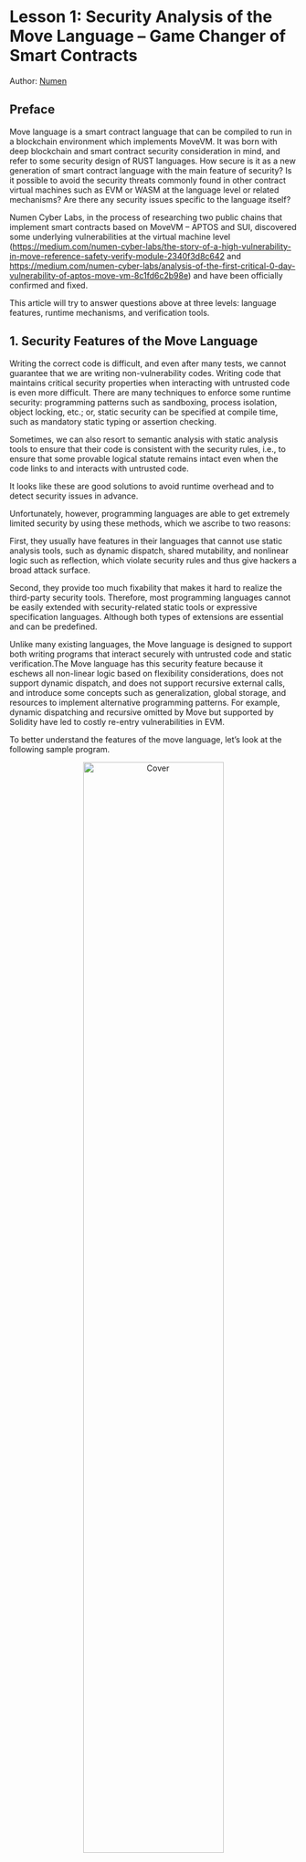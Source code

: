 # Lesson 1: Security Analysis of the Move Language – Game Changer of Smart Contracts

Author: [Numen](https://twitter.com/numencyber)

<h2>Preface</h2>

<p>Move language is a smart contract language that can be compiled to run in a blockchain environment which implements MoveVM. It was born with deep blockchain and smart contract security consideration in mind, and refer to some security design of RUST languages. How secure is it as a new generation of smart contract language with the main feature of security? Is it possible to avoid the security threats commonly found in other contract virtual machines such as EVM or WASM at the language level or related mechanisms? Are there any security issues specific to the language itself?</p>

<p>Numen Cyber Labs, in the process of researching two public chains that implement smart contracts based on MoveVM – APTOS and SUI, discovered some underlying vulnerabilities at the virtual machine level (<a href="https://medium.com/numen-cyber-labs/the-story-of-a-high-vulnerability-in-move-reference-safety-verify-module-2340f3d8c642">https://medium.com/numen-cyber-labs/the-story-of-a-high-vulnerability-in-move-reference-safety-verify-module-2340f3d8c642</a> and <a href="https://medium.com/numen-cyber-labs/analysis-of-the-first-critical-0-day-vulnerability-of-aptos-move-vm-8c1fd6c2b98e">https://medium.com/numen-cyber-labs/analysis-of-the-first-critical-0-day-vulnerability-of-aptos-move-vm-8c1fd6c2b98e</a>) and have been officially confirmed and fixed.</p>


<p>This article will try to answer questions above at three levels: language features, runtime mechanisms, and verification tools.</p>

<h2>1. Security Features of the Move Language</h2>



<p>Writing the correct code is difficult, and even after many tests, we cannot guarantee that we are writing non-vulnerability codes. Writing code that maintains critical security properties when interacting with untrusted code is even more difficult. There are many techniques to enforce some runtime security: programming patterns such as sandboxing, process isolation, object locking, etc.; or, static security can be specified at compile time, such as mandatory static typing or assertion checking.</p>



<p>Sometimes, we can also resort to semantic analysis with static analysis tools to ensure that their code is consistent with the security rules, i.e., to ensure that some provable logical statute remains intact even when the code links to and interacts with untrusted code. </p>



<p>It looks like these are good solutions to avoid runtime overhead and to detect security issues in advance.</p>



<p>Unfortunately, however, programming languages are able to get extremely limited security by using these methods, which we ascribe to two reasons:</p>



<p>First, they usually have features in their languages that cannot use static analysis tools, such as dynamic dispatch, shared mutability, and nonlinear logic such as reflection, which violate security rules and thus give hackers a broad attack surface. </p>



<p>Second, they provide too much fixability that makes it hard to realize the third-party security tools. Therefore, most programming languages cannot be easily extended with security-related static tools or expressive specification languages. Although both types of extensions are essential and can be predefined.</p>



<p>Unlike many existing languages, the Move language is designed to support both writing programs that interact securely with untrusted code and static verification.The Move language has this security feature because it eschews all non-linear logic based on flexibility considerations, does not support dynamic dispatch, and does not support recursive external calls, and introduce some concepts such as generalization, global storage, and resources to implement alternative programming patterns. For example, dynamic dispatching and recursive omitted by Move but supported by Solidity have led to costly re-entry vulnerabilities in EVM.</p>



<p>To better understand the features of the move language, let’s look at the following sample program.</p>

<div align=center>
<img src="https://mmbiz.qpic.cn/mmbiz_png/vlekRjgqic0enXqBq74BhiaDRGwEdZZC5piaOjgOTDXWG0yQ7WmCuokEdeGRyKf1H7OicLarcVoc2jDzo3RL55oUsQ/640?wx_fmt=png&wxfrom=5&wx_lazy=1&wx_co=1" alt="Cover" width="70%"/>
</div>

<p align="center"">The realization of coin in Move.</p>

<h3>a) Module</h3>



<p>Each Move module consists of a set of structure types and procedures definitions. Modules can import type definitions (e.g., use 0x1::signer on line 2) and call procedures declared in other modules. The fully qualified name of a module starts with the 16-byte account address where the module code is stored (here, we write an account address, such as 0x1, as shorthand for a 16-byte hexadecimal address, padded with zeros). The account address acts as a namespace to distinguish between modules with the same name; for example, 0x1::TestCoin and 0x2::TestCoin are different modules with their own types and procedures.</p>



<h3>b) Structs</h3>



<p>There are 2 Structs in the module. A Coin represents the token assigned to the module user, while Info records the total number of tokens present. The <em>has key</em> syntax on the declaration shows that both structures are defined as resource types (structures with key or store Abilities), indicating that both structures can be stored in a persistent global key/value store.</p>



<h3>c) Procedure (function)</h3>



<p>The module defines an initialize, a safe procedure and an unsafe procedure. The initialize procedure must be called before any Coin is created, and it initializes the total_supply of the single instance Info value to zero. Here, signer is a special type that represents a user verified by logic other than Move. Asserting that the signer’s address is equal to ADMIN ensures that this procedure can only be invoked by the specified administrator account. The procedure mint allows the administrator to create the required number of new tokens (line 25); this is after the total number of coins has been updated (line 23). Like initialization, this procedure has access controls to ensure that it can only be invoked by the administrator account (lines 20 and 21). the value_mut procedure accepts a mutable reference to Coin as input and returns a mutable reference to the Coin value field.</p>



<p>As you can see, the contract structure does not differ much from other smart contract languages, but we need a more detailed explanation of the resource types and the concept of Persistent Global Storage, which is the key mechanism for storage security in the Move language.</p>



<p>Global storage allows Move programs to store persistent data (e.g., Coin balances) that can only be programmatically read/written by the module that owns it, but is also stored in a public ledger that can be viewed by codes running in other modules.</p>



<p>Each key in the global storage consists of a fully qualified type name (e.g., 0x1::TestCoin::Coin) and the account address where the value of that type is stored (the account address stores module code and structural data). Although global storage is shared among all modules, each module has exclusive read/write access to its declared key (account address). This means that modules that declare a resource type can :</p>



<ul>
<li>Post a value to global storage with the move_to&lt;Coin&gt; directive (e.g., line 14);</li>



<li>Removes a value from global storage with the move_from&lt;Coin&gt; instruction;</li>



<li>Get a reference to a value in global storage with the borrow_global_mut&lt;Coin&gt; directive (e.g., line 22).</li>
</ul>



<p>Since the module “owns” the global storage entry that it controls by key, it can enforce constraints on that storage. For example, ensure that only ADMIN account addresses can hold structures of type 0x1::TestCoin::Info. It can do this only by defining a procedure (initialize) that uses move_to on the Info type and enforces the precondition for calling move_to on the ADMIN address (line 13). These constraints differ from static invariants in that they require run-time checking. In this case, since the parameter account is supplied at runtime, the programmer cannot statically force it to always be ADMIN, and thus requires an invariant check at line 13.</p>



<p>Here are the two static checking mechanisms that secure the module’s code: the invariant statute and the bytecode verifier.</p>



<h3>a) Invariant Check (statute check)</h3>



<p>Line 10 of the module, indicates the invariant of the static check – the sum of the value fields of all Coin objects in the system must be equal to the total_value field of the Info object stored in the ADMIN address. The term invariant is a term used in formal verification that denotes the conservation of a state, which can also be called invariant or invariant. We expect the constancy property to apply to all possible clients of the module (including malicious ones): any violation will break the integrity of Coin. Thus, invariants do not just affect individual objects, but a collection of them (i.e., all Coin objects). The place is actually the specification language that can be used for formal checks in move prover, which we will introduce in the next section.</p>



<h3>b) Bytecode Verifier</h3>



<p>Bytecode verifier: Safe types and linearization are the main scope of the bytecode verifier: As in this example, although other modules do not have access to the global storage unit controlled by 0x1::TestCoin::Coin, they can use this type in their own procedure and structure declarations. For example, another module could expose a payment procedure that accepts 0x1::TestCoin::Coin as input.</p>



<p>At first glance, modules that allow sensitive values such as Coins to flow out of the module that created them may seem dangerous – malicious client modules can create fake coins, artificially increase the value of coins they own, or copy/destroy existing coins. Fortunately, Move has a bytecode verifier (a type system enforced at the bytecode level) that allows module owners to prevent these undesired results. Only modules that declare the structure type Coin are allowed:</p>



<ul>
<li>Create a value of type Coin (e.g., line 25);</li>



<li>“Unwrap” a Coin type value into its component field (in this case value);</li>



<li>Get a reference to the Coin field via a rust-style mutable or immutable borrow (e.g. &amp;mut Coin).</li>
</ul>



<p>This allows the module author to create values and field values for structures declared in the module. The validator also forces the structure to be linear by default. to ensure linearity in preventing copying and destruction outside the module in which the structure is declared (e.g., by overwriting a variable that stores the structure or allowing it to go out of scope). Also, the validator forces checks for some types of common memory problems (such as overflows).</p>



<p>There are three main types of testing processes:</p>



<ol>
<li>Structure legal check: ensure the integrity of bytecode, detect illegal references, duplicate resource entities and illegal type signatures, etc.</li>



<li>Semantic detection of procedure logic: including parameter type errors, loop indexes, empty indexes and duplicate definition variables, etc.</li>



<li>Error on linking, illegal call to an internal procedure, or linking a process whose declaration and definition do not match.</li>
</ol>



<p>The verifier will first create a CFG (Control-flow Graph). Since there is no non-linear logic, this control-flow graph can clearly describe the call relationships between program blocks without considering the recursion depth.</p>



<p>The verifier then checks the access range of the callee inside the stack to ensure that the contract callee cannot access the caller’s stack space. For example, when a procedure is executed, the caller first initializes the local variables inside the CallStackFrame and then puts the local variables inside the stack, assuming that the current stack height is n. Then the valid bytecode must satisfy the invariant: when the calling process ends, the stack height is still n. The validator mainly analyzes the possible impact of each instruction block’s instruction on the stack by The verifier ensures that no stack space of height higher than n is manipulated, mainly by analyzing the possible impact of each instruction block on the stack. One exception is that an instruction block ending in return must exit with a height of n + m, where m is the number of procedure return values.</p>



<p>At the same time, in order to check the type, each Value stack maintains a corresponding Type stack, and the Type stack is also popped and pushed with the instruction execution during execution.</p>



<p>Next is the resource check and reference check. Resource checking mainly checks constraints such as non-dual spend, non-destructible, and must have attribution (return value must be accepted) of resources. And reference checking combines dynamic and static analysis. Static analysis uses a borrow checking mechanism similar to the rust type system to ensure that: 1. all references must point to an already allocated store to prevent null pointers; 2. all references have secure read and write permissions.</p>



<p>The borrow_global call dynamically counts references to global variables, and the interpreter will determine each published resource and report an error if it is borrowed or moved.</p>



<p>Finally, there is a link check, which needs to be done again to check whether the linked objects and declarations match, the access control of the procedure, etc.</p>



<p>As you can see, the code is doubly secured at compile time by two mechanisms, invariant checking and bytecode verifier. Next, let’s see how MoveVM ensures runtime security by analyzing the runtime mechanism of move.</p>



<h2>2. Move’s Running Mechanism</h2>



<p>First, Move programs run in a virtual machine and do not have access to system memory at runtime. This allows Move to run safely in an untrusted environment and not be corrupted or abused.</p>



<p>Second, the Move program is executed on the stack. Formally, the previously mentioned global storage is divided into two parts: memory (heap) and global variables (stack). Memory is a first-order store, so its cells cannot be used to store pointers. Global variables are used to store pointers to memory cells, but they are indexed differently than memory. To access a global variable, the code provides an address and a type bound to that address. This division simplifies operations and makes the move language easier to formalize semantically.</p>



<p>While Move’s bytecode instructions are executed in a stack-based interpreter, the benefit of a stack-based virtual machine is that it is easy to implement and control, and requires less hardware environment, which is ideal for blockchain scenarios. At the same time, it is easier to control and detect copy and move between variables in a stack interpreter than in a register interpreter.</p>



<p>In the Move language, any value defined as a resource can only be moved destructively (invalidating the storage location where the value was previously saved), but only certain values (for example, integers) can be copied.</p>



<p>The Move program runs on the stack in a quadruplet of ⟨C, M, G, S⟩ consisting of:call stack (C), memory (M), global variables (G), and operands stack (S). The stack also maintains a function table (the module itself) to parse the instructions containing the function body.</p>

<div align=center>
<img src="https://mmbiz.qpic.cn/mmbiz_png/vlekRjgqic0enXqBq74BhiaDRGwEdZZC5pLnrPwlYLztAUyWPF8I9JhuTRGTZ8L2rCHEAMoWJk57wyXHEibfV9V3Q/640?wx_fmt=png&wxfrom=5&wx_lazy=1&wx_co=1" alt="Cover" width="80%"/>
</div>

<p>The call stack contains all the contextual information about the execution of a procedure and the instruction number (instructions are uniquely encoded to reduce code size). When a procedure executes a Call instruction that calls another procedure, a new call stack object is created, and the corresponding call parameters are stored in memory and in global variables, and the interpreter starts executing the new contract’s instructions with it. When the execution process encounters a branch instruction, a static jump will occur inside the process. The so-called static jump actually means that the offset of the jump is determined in advance, and it will not jump dynamically like EVM. This is the feature of dynamic assignment which is not supported as mentioned before. This means that the dependency of the procedure within the module is acyclic, plus the module itself is not dynamically assigned, which strengthens the immutability of function calls during execution: the call frames of a procedure during execution are necessarily adjacent to each other, thus avoiding the possibility of re-entry. The final call to return ends the call, while the return value is placed at the top of the stack.</p>



<p>By studying the MoveVM code, we can clearly see that MoveVM separates the storage of data from the storage of the call stack (process logic), which is the biggest difference from EVM. For example, in EVM, to implement an ERC20 Token, the developer needs to write the logic and save the state of each user in a contract, while in MoveVM, the user state (resources under the account address) is stored independently and program calls must comply with permissions and mandatory rules about resources, which sacrifices some flexibility but gains a great improvement in security and execution efficiency (which helps to achieve concurrent execution).</p>

<div align=center>
<img src="https://mmbiz.qpic.cn/mmbiz_png/vlekRjgqic0enXqBq74BhiaDRGwEdZZC5pibgEbgpbpvXu5ELzBGdNvvjWNhLr9bVMPLAzsnNwME8P8T3IB3OUskg/640?wx_fmt=png&wxfrom=5&wx_lazy=1&wx_co=1" alt="Cover" width="80%"/>
</div>

<h2>3. Move Prover</h2>



<p>Finally, let’s take a look at Move prover, a tool provided by Move that can assist with automated audits.</p>



<p>Move Prover is a formal verification tool based on deduction. It uses a formal language to describe the behavior of a program and uses deduction algorithms to verify that the program meets expectations. It can help developers to ensure that smart contracts are correct, thereby to reduce transaction risk. Simply, formal verification is the mathematical method to prove that our system is bug-free.</p>



<p>The major automatic software verification algorithm is based on the satisfiability module theories solver (SMT solver). Although the name looks a bit difficult to understand, SMT solver is actually a formula solver. The upper-level software verification algorithm splits its verification goal into some formulas, which are solved by SMT solver, and then further analyzes the results based on the solver’s results to report that the verification goal is valid or a counterexample is found.</p>



<p>A basic verification algorithm is deductive verification, but there are also a number of other verification algorithms, such as bounded model detection, k induction, predicate abstraction, and path abstraction.</p>



<p>It is the deductive verification algorithm that Move Prover uses to verify the program matched expectations. This means that Move Prover can deduce the behaviours of a program based on known information and ensure that it matches the expected behavior. This helps ensure that the program is correct and reduces the amount of manual testing work.</p>



<p>The general architecture of Move Prover is shown in the following diagram.</p>

<div align=center>
<img src="https://mmbiz.qpic.cn/mmbiz_png/vlekRjgqic0enXqBq74BhiaDRGwEdZZC5pHZxznfib1O7GCFONBACXnYcGdTBT5JhicJeaPFSKLcETcpDOyMzkT0ow/640?wx_fmt=png&wxfrom=5&wx_lazy=1&wx_co=1" alt="Cover" width="80%"/>
</div>

<p>First, Move Prover receives a Move source file as input, which sets the program input specification. The Move Parser then extracts the specification from the source code, and the Move Compiler compiles the source file into bytecode, which together with the specification system is transformed into the Prover Object Model.</p>



<p>This model will be translated into a model called<a href="https://link.zhihu.com/?target=https%3A//www.microsoft.com/en-us/research/project/boogie-an-intermediate-verification-language/" target="_blank" rel="noreferrer noopener"> Boogie</a> (also the name of &nbsp;the intermediate language). This Boogie code is passed into the Boogie verification system, which performs a “<a href="https://link.zhihu.com/?target=https%3A//en.wikipedia.org/wiki/Verification_condition_generator" target="_blank" rel="noreferrer noopener">verification condition generation</a>” on the input. The verification condition is then passed into a solver called Z3, a Satisfiability Theory (SMT) solver developed by Microsoft.</p>



<p>After the VC is passed into the Z3 program, this verifier checks if the SMT formula (whether the program code satisfies the specification) is unsatisfiable. If so, this means that the specification holds. Otherwise, a model that satisfies the condition is generated and converted back to Boogie format for issuing a diagnostic report. The diagnostic report is then generated to a source-level error similar to the standard compiler error.</p>



<p>To describe the specification system, move uses the Move Specification Language, which is a subset of the Move Language that supports for statically describing the behavior regarding program correctness without affecting original code. It can also stand alone as a .spec.move file, thus keeping operational code and formal verification code separate.</p>



<p>There are already many other tutorials about the Move Specification Language on the Internet, and the official documents is also elaborated. It is recommended that contract programmers learn more about it to improve the security of their code. At the same time, because the Move Specification Language can be written separately without importing into the original code, for projects with higher security requirements, the code should be assigned to a third-party security company with more security experience to write a more rigorous formal verification report while auditing the code.</p>



<p>Overall, Move Prover is a very useful tool to help developers ensure the correctness of smart contracts. It uses a formal language to describe the behaviour of the program and a deduction algorithm to verify that the program meets expectations. This helps reduce transaction risk and enables developers to deploy smart contracts into mainnet environments with more confidence.</p>



<h2>4. Summary</h2>



<p>The design of the Move language is excellent in terms of security considerations. &nbsp;It makes a very comprehensive consideration at the level of language features, virtual machine execution and security tools. The language features sacrifice some flexibility but force to type checking and linear logic which make automation and security verifiability in compilation checking and formal verification more easily. Meanwhile, MoveVM is designed to separate state from logic, which is more relevant to the needs of secure asset management on the blockchain.</p>



<p>In summary, at the language level, vulnerabilities such as re-entry, overflow, and Call/DelegateCall injection, revert attack commonly found in EVM and WASM can be effectively avoided, but issues such as authentication, code logic, and overflow in large integer structures (the latest version of the move language already supports u256, so overflow vulnerabilities do not arise if the official u256 type is used) cannot be avoided by relying on language-level features, and Move Prover does not work in the event of an overall careless oversight.</p>



<p>Although the Move language has taken a lot of consideration for programmers at the security level, there is no a completely secure language or a completely secure program in the world. We still recommend that developers of Move smart contracts use a third-party security company to audit their codes and write the specification language.</p>

## Resources

[Awesome-move](https://github.com/MystenLabs/awesome-move)

[Securing Move](https://medium.com/aptoslabs/securing-move-f81099f5e08c)

